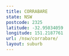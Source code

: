 ```yaml
---
title: CORRABARE
state: NSW
postcode: 2325
latitude: -32.95034059
longitude: 151.2187761
url: /nsw/corrabare/
layout: suburb
---
```

